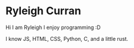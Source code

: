 # Ryleigh Curran

Hi I am Ryleigh I enjoy programming :D

I know JS, HTML, CSS, Python, C, and a little rust.
